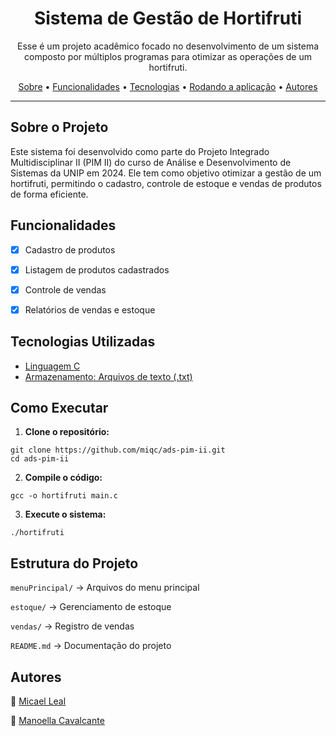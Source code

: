 <h1 align="center">Sistema de Gestão de Hortifruti</h1>


<p align="center">Esse é um projeto acadêmico focado no desenvolvimento de um sistema composto por múltiplos programas para otimizar as operações de um hortifruti.</p>

<p align="center">
 <a href="#sobre-o-projeto">Sobre</a> •
   <a href="#funcionalidades">Funcionalidades</a> •
   <a href="#tecnologias-utilizadas">Tecnologias</a> •
   <a href="#como-executar">Rodando a aplicação</a> •
   <a href="#autores">Autores</a>
</p>

---

## Sobre o Projeto

Este sistema foi desenvolvido como parte do Projeto Integrado Multidisciplinar II (PIM II) do curso de Análise e Desenvolvimento de Sistemas da UNIP em 2024. Ele tem como objetivo otimizar a gestão de um hortifruti, permitindo o cadastro, controle de estoque e vendas de produtos de forma eficiente.

##  Funcionalidades

- [x] Cadastro de produtos

- [x] Listagem de produtos cadastrados

- [x] Controle de vendas

- [x] Relatórios de vendas e estoque

##  Tecnologias Utilizadas

- [Linguagem C](https://www.c-language.org/)
- [Armazenamento: Arquivos de texto (.txt)](https://linguagemc.com.br/arquivos-em-c-categoria-usando-arquivos/)

##  Como Executar

1. **Clone o repositório:**
   
```
git clone https://github.com/miqc/ads-pim-ii.git
cd ads-pim-ii
```

2. **Compile o código:**

```
gcc -o hortifruti main.c
```

3. **Execute o sistema:**

```
./hortifruti
```

## Estrutura do Projeto

``menuPrincipal/`` → Arquivos do menu principal

``estoque/`` → Gerenciamento de estoque

``vendas/`` → Registro de vendas

``README.md`` → Documentação do projeto

## Autores

👤 [Micael Leal](https://www.linkedin.com/in/micaeldev) 

👤 [Manoella Cavalcante](https://www.linkedin.com/in/manumouran/) 
